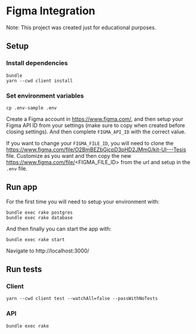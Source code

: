 # Figma Integration

Note: This project was created just for educational purposes.

## Setup

### Install dependencies

```
bundle
yarn --cwd client install
```

### Set environment variables

```
cp .env-sample .env
```

Create a Figma account in https://www.figma.com/, and then setup your Figma API ID from your settings (make sure to copy when created before closing settings).
And then complete `FIGMA_API_ID` with the correct value.

If you want to change your `FIGMA_FILE_ID`, you will need to clone the https://www.figma.com/file/O2BmBEZbGjcpD3pHD2JMmG/kit-UI---Tesis file.
Customize as you want and then copy the new https://www.figma.com/file/<FIGMA_FILE_ID> from the url and setup in the `.env` file.

## Run app

For the first time you will need to setup your environment with:

```
bundle exec rake postgres
bundle exec rake database
```

And then finally you can start the app with:

```
bundle exec rake start
```

Navigate to http://localhost:3000/

## Run tests

### Client

```
yarn --cwd client test --watchAll=false --passWithNoTests
```

### API

```
bundle exec rake
```
